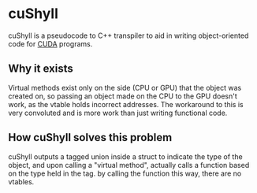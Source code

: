 # cuShyll
cuShyll is a pseudocode to C++ transpiler to aid in writing object-oriented code for [CUDA](https://en.wikipedia.org/wiki/CUDA) programs.
## Why it exists
Virtual methods exist only on the side (CPU or GPU) that the object was created on, so passing an object made on the CPU to the GPU doesn't work, as the vtable holds incorrect addresses. The workaround to this is very convoluted and is more work than just writing functional code.
## How cuShyll solves this problem
cuShyll outputs a tagged union inside a struct to indicate the type of the object, and upon calling a "virtual method", actually calls a function based on the type held in the tag. by calling the function this way, there are no vtables.
